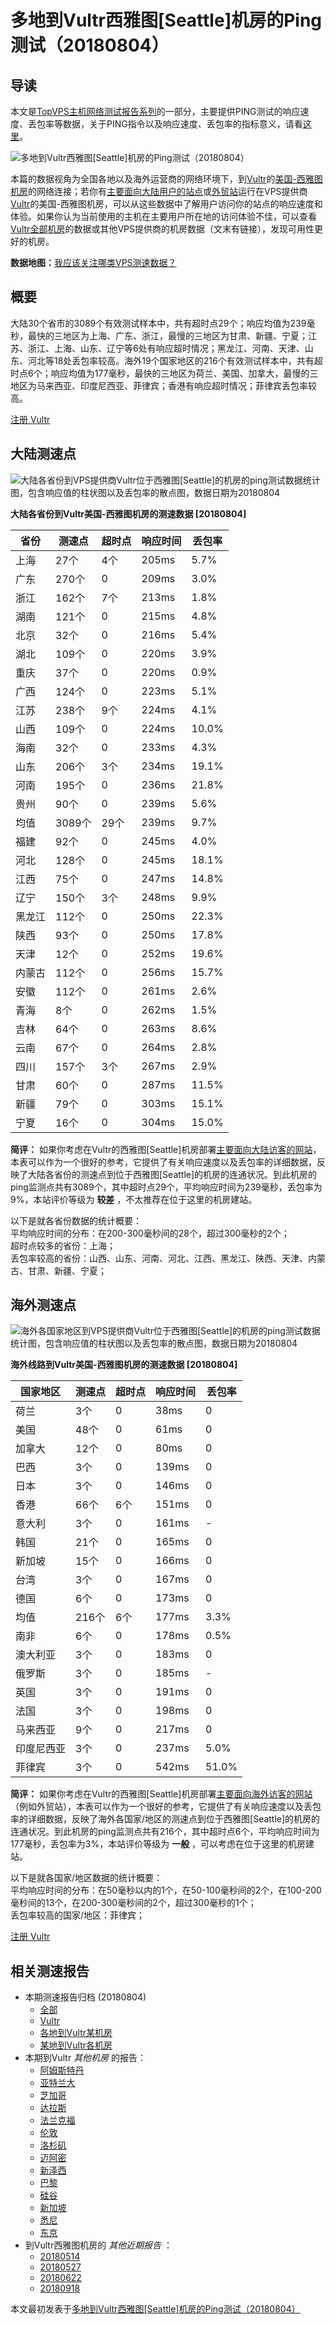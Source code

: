 #  多地到Vultr西雅图[Seattle]机房的Ping测试（20180804） 

## 导读

本文是[TopVPS主机网络测试报告系列](https://vps123.top/pingtest)的一部分，主要提供PING测试的响应速度、丢包率等数据，关于PING指令以及响应速度、丢包率的指标意义，请看[这里](https://vps123.top/what-is-ping.html)。

![多地到Vultr西雅图\[Seattle\]机房的Ping测试（20180804）](/images/thumbnails/to_vultr_Seattle.png)

本篇的数据视角为全国各地以及海外运营商的网络环境下，到[Vultr](https://vps123.top/go/vultr)的[美国-西雅图机房](https://vps123.top/vultr-facilities.html#seattle)的网络连接；若你有[主要面向大陆用户的站点](https://vps123.top/website-for-mainland-users.html)或[外贸站](https://vps123.top/website-for-internation-trade.html)运行在VPS提供商[Vultr](https://vps123.top/go/vultr)的美国-西雅图机房，可以从这些数据中了解用户访问你的站点的响应速度和体验。如果你认为当前使用的主机在主要用户所在地的访问体验不佳，可以查看[Vultr全部机房](/vultr/isp/china/20180804-vultr-isp-china.md)的数据或其他VPS提供商的机房数据（文末有链接），发现可用性更好的机房。

**数据地图：**[我应该关注哪类VPS测速数据？](https://vps123.top/find-pingtest-data-you-need.html)

## 概要

大陆30个省市的3089个有效测试样本中，共有超时点29个；响应均值为239毫秒，最快的三地区为上海、广东、浙江，最慢的三地区为甘肃、新疆、宁夏；江苏、浙江、上海、山东、辽宁等6处有响应超时情况；黑龙江、河南、天津、山东、河北等18处丢包率较高。海外19个国家地区的216个有效测试样本中，共有超时点6个；响应均值为177毫秒，最快的三地区为荷兰、美国、加拿大，最慢的三地区为马来西亚、印度尼西亚、菲律宾；香港有响应超时情况；菲律宾丢包率较高。

[注册 Vultr](https://vps123.top/go/vultr/_btn1)

## 大陆测速点

![大陆各省份到VPS提供商Vultr位于西雅图\[Seattle\]的机房的ping测试数据统计图，包含响应值的柱状图以及丢包率的散点图，数据日期为20180804](/images/pingtests/vultr_20180804/plot_idc_vultr_usa-seattle_20180804_mainland.png)

**大陆各省份到Vultr美国-西雅图机房的测速数据 [20180804]**

省份 | 测速点 | 超时点 | 响应时间 | 丢包率  
---|---|---|---|---  
上海 | 27个 | 4个 | 205ms | 5.7%  
广东 | 270个 | 0 | 209ms | 3.0%  
浙江 | 162个 | 7个 | 213ms | 1.8%  
湖南 | 121个 | 0 | 215ms | 4.8%  
北京 | 32个 | 0 | 216ms | 5.4%  
湖北 | 109个 | 0 | 220ms | 3.9%  
重庆 | 37个 | 0 | 220ms | 0.9%  
广西 | 124个 | 0 | 223ms | 5.1%  
江苏 | 238个 | 9个 | 224ms | 4.1%  
山西 | 109个 | 0 | 224ms | 10.0%  
海南 | 32个 | 0 | 233ms | 4.3%  
山东 | 206个 | 3个 | 234ms | 19.1%  
河南 | 195个 | 0 | 236ms | 21.8%  
贵州 | 90个 | 0 | 239ms | 5.6%  
均值 | 3089个 | 29个 | 239ms | 9.7%  
福建 | 92个 | 0 | 245ms | 4.0%  
河北 | 128个 | 0 | 245ms | 18.1%  
江西 | 75个 | 0 | 247ms | 14.8%  
辽宁 | 150个 | 3个 | 248ms | 9.9%  
黑龙江 | 112个 | 0 | 250ms | 22.3%  
陕西 | 93个 | 0 | 250ms | 17.8%  
天津 | 12个 | 0 | 252ms | 19.6%  
内蒙古 | 112个 | 0 | 256ms | 15.7%  
安徽 | 112个 | 0 | 261ms | 2.6%  
青海 | 8个 | 0 | 262ms | 1.5%  
吉林 | 64个 | 0 | 263ms | 8.6%  
云南 | 67个 | 0 | 264ms | 2.8%  
四川 | 157个 | 3个 | 267ms | 2.9%  
甘肃 | 60个 | 0 | 287ms | 11.5%  
新疆 | 79个 | 0 | 303ms | 15.1%  
宁夏 | 16个 | 0 | 304ms | 15.0%  
  
**简评：** 如果你考虑在Vultr的西雅图[Seattle]机房部署[主要面向大陆访客的网站](website-for-mainland-users.html)，本表可以作为一个很好的参考，它提供了有关响应速度以及丢包率的详细数据，反映了大陆各省份的测速点到位于西雅图[Seattle]的机房的连通状况。到此机房的ping监测点共有3089个，其中超时点29个，平均响应时间为239毫秒，丢包率为9%，本站评价等级为 **较差** ，不太推荐在位于这里的机房建站。

以下是就各省份数据的统计概要：  
平均响应时间的分布：在200-300毫秒间的28个，超过300毫秒的2个；  
超时点较多的省份：上海；  
丢包率较高的省份：山西、山东、河南、河北、江西、黑龙江、陕西、天津、内蒙古、甘肃、新疆、宁夏；

## 海外测速点

![海外各国家地区到VPS提供商Vultr位于西雅图\[Seattle\]的机房的ping测试数据统计图，包含响应值的柱状图以及丢包率的散点图，数据日期为20180804](/images/pingtests/vultr_20180804/plot_idc_vultr_usa-seattle_20180804_overseas.png)

**海外线路到Vultr美国-西雅图机房的测速数据 [20180804]**

国家地区 | 测速点 | 超时点 | 响应时间 | 丢包率  
---|---|---|---|---  
荷兰 | 3个 | 0 | 38ms | 0  
美国 | 48个 | 0 | 61ms | 0  
加拿大 | 12个 | 0 | 80ms | 0  
巴西 | 3个 | 0 | 139ms | 0  
日本 | 3个 | 0 | 146ms | 0  
香港 | 66个 | 6个 | 151ms | 0  
意大利 | 3个 | 0 | 161ms | -  
韩国 | 21个 | 0 | 165ms | 0  
新加坡 | 15个 | 0 | 166ms | 0  
台湾 | 3个 | 0 | 167ms | 0  
德国 | 6个 | 0 | 173ms | 0  
均值 | 216个 | 6个 | 177ms | 3.3%  
南非 | 6个 | 0 | 178ms | 0.5%  
澳大利亚 | 3个 | 0 | 183ms | 0  
俄罗斯 | 3个 | 0 | 185ms | -  
英国 | 3个 | 0 | 191ms | 0  
法国 | 3个 | 0 | 198ms | 0  
马来西亚 | 9个 | 0 | 217ms | 0  
印度尼西亚 | 3个 | 0 | 237ms | 5.0%  
菲律宾 | 3个 | 0 | 542ms | 51.0%  
  
**简评：** 如果你考虑在Vultr的西雅图[Seattle]机房部署[主要面向海外访客的网站](https://vps123.top/website-for-internation-trade.html)（例如外贸站），本表可以作为一个很好的参考，它提供了有关响应速度以及丢包率的详细数据，反映了海外各国家/地区的测速点到位于西雅图[Seattle]的机房的连通状况。到此机房的ping监测点共有216个，其中超时点6个，平均响应时间为177毫秒，丢包率为3%，本站评价等级为 **一般** ，可以考虑在位于这里的机房建站。

以下是就各国家/地区数据的统计概要：  
平均响应时间的分布：在50毫秒以内的1个，在50-100毫秒间的2个，在100-200毫秒间的13个，在200-300毫秒间的2个，超过300毫秒的1个；  
丢包率较高的国家/地区：菲律宾；

[注册 Vultr](https://vps123.top/go/vultr/_btn2)

## 相关测速报告

  * 本期测速报告归档 (20180804) 
    * [全部](https://vps123.top/pingtests/20180804 "本期各VPS提供商全部测速报告")
    * [Vultr](https://vps123.top/pingtests/idc-vultr/20180804 "本期Vultr的全部测速报告")
    * [各地到Vultr某机房](https://vps123.top/pingtests/idc-vultr/isp-global/20180804 "以Vultr某机房为关注对象的视角，横向比较大陆各省份、海外各国家地区")
    * [某地到Vultr各机房](https://vps123.top/pingtests/idc-vultr/facility-all/20180804 "以大陆某省份为关注对象的视角，横向比较Vultr各机房")
  * 本期到Vultr _其他机房_ 的报告： 
    * [阿姆斯特丹](/vultr/idc/amsterdam/20180804-vultr-idc-amsterdam.md "多地到Vultr阿姆斯特丹机房的Ping测试 20180804")
    * [亚特兰大](/vultr/idc/atlanta/20180804-vultr-idc-atlanta.md "多地到Vultr亚特兰大机房的Ping测试 20180804")
    * [芝加哥](/vultr/idc/chicago/20180804-vultr-idc-chicago.md "多地到Vultr芝加哥机房的Ping测试 20180804")
    * [达拉斯](/vultr/idc/dallas/20180804-vultr-idc-dallas.md "多地到Vultr达拉斯机房的Ping测试 20180804")
    * [法兰克福](/vultr/idc/frankfurt/20180804-vultr-idc-frankfurt.md "多地到Vultr法兰克福机房的Ping测试 20180804")
    * [伦敦](/vultr/idc/london/20180804-vultr-idc-london.md "多地到Vultr伦敦机房的Ping测试 20180804")
    * [洛杉矶](/vultr/idc/losangeles/20180804-vultr-idc-losangeles.md "多地到Vultr洛杉矶机房的Ping测试 20180804")
    * [迈阿密](/vultr/idc/miami/20180804-vultr-idc-miami.md "多地到Vultr迈阿密机房的Ping测试 20180804")
    * [新泽西](/vultr/idc/newjersey/20180804-vultr-idc-newjersey.md "多地到Vultr新泽西机房的Ping测试 20180804")
    * [巴黎](/vultr/idc/paris/20180804-vultr-idc-paris.md "多地到Vultr巴黎机房的Ping测试 20180804")
    * [硅谷](/vultr/idc/siliconvalley/20180804-vultr-idc-siliconvalley.md "多地到Vultr硅谷机房的Ping测试 20180804")
    * [新加坡](/vultr/idc/singapore/20180804-vultr-idc-singapore.md "多地到Vultr新加坡机房的Ping测试 20180804")
    * [悉尼](/vultr/idc/sydney/20180804-vultr-idc-sydney.md "多地到Vultr悉尼机房的Ping测试 20180804")
    * [东京](/vultr/idc/tokyo/20180804-vultr-idc-tokyo.md "多地到Vultr东京机房的Ping测试 20180804")
  * 到Vultr西雅图机房的 _其他近期报告_ ： 
    * [20180514](/vultr/idc/seattle/20180514-vultr-idc-seattle.md "多地到Vultr西雅图机房的Ping测试 20180514")
    * [20180527](/vultr/idc/seattle/20180527-vultr-idc-seattle.md "多地到Vultr西雅图机房的Ping测试 20180527")
    * [20180622](/vultr/idc/seattle/20180622-vultr-idc-seattle.md "多地到Vultr西雅图机房的Ping测试 20180622")
    * [20180918](/vultr/idc/seattle/20180918-vultr-idc-seattle.md "多地到Vultr西雅图机房的Ping测试 20180918")



本文最初发表于[多地到Vultr西雅图[Seattle]机房的Ping测试（20180804）](https://vps123.top/pingtest/20180804-vultr-idc-seattle.html)
